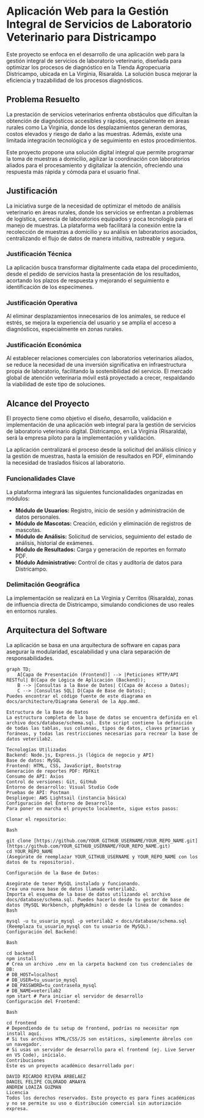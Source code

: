 # Aplicación Web para la Gestión Integral de Servicios de Laboratorio Veterinario para Districampo

Este proyecto se enfoca en el desarrollo de una aplicación web para la gestión integral de servicios de laboratorio veterinario, diseñada para optimizar los procesos de diagnóstico en la Tienda Agropecuaria Districampo, ubicada en La Virginia, Risaralda. La solución busca mejorar la eficiencia y trazabilidad de los procesos diagnósticos.

## Problema Resuelto

La prestación de servicios veterinarios enfrenta obstáculos que dificultan la obtención de diagnósticos accesibles y rápidos, especialmente en áreas rurales como La Virginia, donde los desplazamientos generan demoras, costos elevados y riesgo de daño a las muestras. Además, existe una limitada integración tecnológica y de seguimiento en estos procedimientos.

Este proyecto propone una solución digital integral que permite programar la toma de muestras a domicilio, agilizar la coordinación con laboratorios aliados para el procesamiento y digitalizar la atención, ofreciendo una respuesta más rápida y cómoda para el usuario final.

## Justificación

La iniciativa surge de la necesidad de optimizar el método de análisis veterinario en áreas rurales, donde los servicios se enfrentan a problemas de logística, carencia de laboratorios equipados y poca tecnología para el manejo de muestras. La plataforma web facilitará la conexión entre la recolección de muestras a domicilio y su análisis en laboratorios asociados, centralizando el flujo de datos de manera intuitiva, rastreable y segura.

### Justificación Técnica
La aplicación busca transformar digitalmente cada etapa del procedimiento, desde el pedido de servicios hasta la presentación de los resultados, acortando los plazos de respuesta y mejorando el seguimiento e identificación de los especímenes.

### Justificación Operativa
Al eliminar desplazamientos innecesarios de los animales, se reduce el estrés, se mejora la experiencia del usuario y se amplía el acceso a diagnósticos, especialmente en zonas rurales.

### Justificación Económica
Al establecer relaciones comerciales con laboratorios veterinarios aliados, se reduce la necesidad de una inversión significativa en infraestructura propia de laboratorio, facilitando la sostenibilidad del servicio. El mercado global de atención veterinaria móvil está proyectado a crecer, respaldando la viabilidad de este tipo de soluciones.

## Alcance del Proyecto

El proyecto tiene como objetivo el diseño, desarrollo, validación e implementación de una aplicación web integral para la gestión de servicios de laboratorio veterinario digital. Districampo, en La Virginia (Risaralda), será la empresa piloto para la implementación y validación.

La aplicación centralizará el proceso desde la solicitud del análisis clínico y la gestión de muestras, hasta la emisión de resultados en PDF, eliminando la necesidad de traslados físicos al laboratorio.

### Funcionalidades Clave

La plataforma integrará las siguientes funcionalidades organizadas en módulos:

* **Módulo de Usuarios:** Registro, inicio de sesión y administración de datos personales.
* **Módulo de Mascotas:** Creación, edición y eliminación de registros de mascotas.
* **Módulo de Análisis:** Solicitud de servicios, seguimiento del estado de análisis, historial de exámenes.
* **Módulo de Resultados:** Carga y generación de reportes en formato PDF.
* **Módulo Administrativo:** Control de citas y auditoría de datos para Districampo.

### Delimitación Geográfica
La implementación se realizará en La Virginia y Cerritos (Risaralda), zonas de influencia directa de Districampo, simulando condiciones de uso reales en entornos rurales.

## Arquitectura del Software

La aplicación se basa en una arquitectura de software en capas para asegurar la modularidad, escalabilidad y una clara separación de responsabilidades.

```mermaid
graph TD;
    A[Capa de Presentación (Frontend)] --> |Peticiones HTTP/API RESTful| B(Capa de Lógica de Aplicación (Backend));
    B --> |Consultas a la Base de Datos| C(Capa de Acceso a Datos);
    C --> |Consultas SQL| D(Capa de Base de Datos);
Puedes encontrar el código fuente de este diagrama en docs/architecture/Diagrama General de la App.mmd.

Estructura de la Base de Datos
La estructura completa de la base de datos se encuentra definida en el archivo docs/database/schema.sql. Este script contiene la definición de todas las tablas, sus columnas, tipos de datos, claves primarias y foráneas, y todas las restricciones necesarias para recrear la base de datos veterilab2.

Tecnologías Utilizadas
Backend: Node.js, Express.js (lógica de negocio y API)
Base de datos: MySQL
Frontend: HTML, CSS, JavaScript, Bootstrap
Generación de reportes PDF: PDFKit
Consumo de API: Axios
Control de versiones: Git, GitHub
Entorno de desarrollo: Visual Studio Code
Pruebas de API: Postman
Despliegue: AWS Lightsail (instancia básica)
Configuración del Entorno de Desarrollo
Para poner en marcha el proyecto localmente, sigue estos pasos:

Clonar el repositorio:

Bash

git clone [https://github.com/YOUR_GITHUB_USERNAME/YOUR_REPO_NAME.git](https://github.com/YOUR_GITHUB_USERNAME/YOUR_REPO_NAME.git)
cd YOUR_REPO_NAME
(Asegúrate de reemplazar YOUR_GITHUB_USERNAME y YOUR_REPO_NAME con los datos de tu repositorio).

Configuración de la Base de Datos:

Asegúrate de tener MySQL instalado y funcionando.
Crea una nueva base de datos llamada veterilab2.
Importa el esquema de la base de datos utilizando el archivo docs/database/schema.sql. Puedes hacerlo desde tu gestor de base de datos (MySQL Workbench, phpMyAdmin) o desde la línea de comandos:
Bash

mysql -u tu_usuario_mysql -p veterilab2 < docs/database/schema.sql
(Reemplaza tu_usuario_mysql con tu usuario de MySQL).
Configuración del Backend:

Bash

cd backend
npm install
# Crea un archivo .env en la carpeta backend con tus credenciales de DB:
# DB_HOST=localhost
# DB_USER=tu_usuario_mysql
# DB_PASSWORD=tu_contraseña_mysql
# DB_NAME=veterilab2
npm start # Para iniciar el servidor de desarrollo
Configuración del Frontend:

Bash

cd frontend
# Dependiendo de tu setup de frontend, podrías no necesitar npm install aquí.
# Si tus archivos HTML/CSS/JS son estáticos, simplemente ábrelos con un navegador.
# Si usas un servidor de desarrollo para el frontend (ej. Live Server en VS Code), inícialo.
Contribuciones
Este es un proyecto académico desarrollado por:

DAVID RICARDO RIVERA ARBELAEZ
DANIEL FELIPE COLORADO AMAAYA
ANDREW LOAIZA GUZMAN
Licencia
Todos los derechos reservados. Este proyecto es para fines académicos y no se permite su uso o distribución comercial sin autorización expresa.

